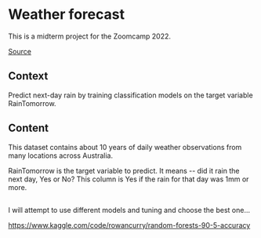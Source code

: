 # Weather forecast 
This is a midterm project for the Zoomcamp 2022. 

[Source](https://www.kaggle.com/datasets/jsphyg/weather-dataset-rattle-package)

## Context
Predict next-day rain by training classification models on the target variable RainTomorrow.

## Content
This dataset contains about 10 years of daily weather observations from many locations across Australia.

RainTomorrow is the target variable to predict. It means -- did it rain the next day, Yes or No? This column is Yes if the rain for that day was 1mm or more.

##
I will attempt to use different models and tuning and choose the best one...


https://www.kaggle.com/code/rowancurry/random-forests-90-5-accuracy